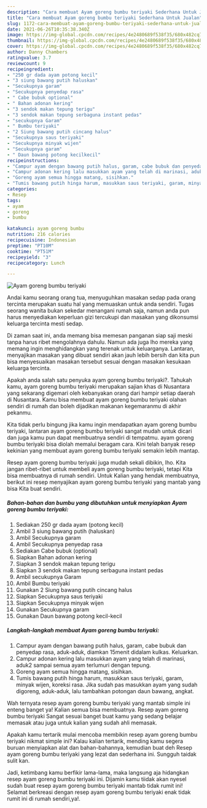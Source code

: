 ```yaml
---
description: "Cara membuat Ayam goreng bumbu teriyaki Sederhana Untuk Jualan"
title: "Cara membuat Ayam goreng bumbu teriyaki Sederhana Untuk Jualan"
slug: 1172-cara-membuat-ayam-goreng-bumbu-teriyaki-sederhana-untuk-jualan
date: 2021-06-26T10:35:38.340Z
image: https://img-global.cpcdn.com/recipes/4e2480689f538f35/680x482cq70/ayam-goreng-bumbu-teriyaki-foto-resep-utama.jpg
thumbnail: https://img-global.cpcdn.com/recipes/4e2480689f538f35/680x482cq70/ayam-goreng-bumbu-teriyaki-foto-resep-utama.jpg
cover: https://img-global.cpcdn.com/recipes/4e2480689f538f35/680x482cq70/ayam-goreng-bumbu-teriyaki-foto-resep-utama.jpg
author: Danny Chambers
ratingvalue: 3.7
reviewcount: 9
recipeingredient:
- "250 gr dada ayam potong kecil"
- "3 siung bawang putih haluskan"
- "Secukupnya garam"
- "Secukupnya penyedap rasa"
- " Cabe bubuk optional"
- " Bahan adonan kering"
- "3 sendok makan tepung terigu"
- "3 sendok makan tepung serbaguna instant pedas"
- "secukupnya Garam"
- " Bumbu teriyaki"
- "2 Siung bawang putih cincang halus"
- "Secukupnya saus teriyaki"
- "Secukupnya minyak wijen"
- "Secukupnya garam"
- " Daun bawang potong kecilkecil"
recipeinstructions:
- "Campur ayam dengan bawang putih halus, garam, cabe bubuk dan penyedap rasa, aduk-aduk, diamkan 15menit didalam kulkas. Keluarkan."
- "Campur adonan kering lalu masukkan ayam yang telah di marinasi, aduk2 sampai semua ayam terlumuri dengan tepung."
- "Goreng ayam semua hingga matang, sisihkan."
- "Tumis bawang putih hinga harum, masukkan saus teriyaki, garam, minyak wijen, koreksi rasa. Jika sudah pas masukkan ayam yang sudah digoreng, aduk-aduk, lalu tambahkan potongan daun bawang, angkat."
categories:
- Resep
tags:
- ayam
- goreng
- bumbu

katakunci: ayam goreng bumbu 
nutrition: 216 calories
recipecuisine: Indonesian
preptime: "PT10M"
cooktime: "PT51M"
recipeyield: "3"
recipecategory: Lunch

---
```



![Ayam goreng bumbu teriyaki](https://img-global.cpcdn.com/recipes/4e2480689f538f35/680x482cq70/ayam-goreng-bumbu-teriyaki-foto-resep-utama.jpg)

Andai kamu seorang orang tua, menyuguhkan masakan sedap pada orang tercinta merupakan suatu hal yang memuaskan untuk anda sendiri. Tugas seorang  wanita bukan sekedar menangani rumah saja, namun anda pun harus menyediakan keperluan gizi tercukupi dan masakan yang dikonsumsi keluarga tercinta mesti sedap.

Di zaman  saat ini, anda memang bisa memesan panganan siap saji meski tanpa harus ribet mengolahnya dahulu. Namun ada juga lho mereka yang memang ingin menghidangkan yang terenak untuk keluarganya. Lantaran, menyajikan masakan yang dibuat sendiri akan jauh lebih bersih dan kita pun bisa menyesuaikan masakan tersebut sesuai dengan masakan kesukaan keluarga tercinta. 



Apakah anda salah satu penyuka ayam goreng bumbu teriyaki?. Tahukah kamu, ayam goreng bumbu teriyaki merupakan sajian khas di Nusantara yang sekarang digemari oleh kebanyakan orang dari hampir setiap daerah di Nusantara. Kamu bisa membuat ayam goreng bumbu teriyaki olahan sendiri di rumah dan boleh dijadikan makanan kegemaranmu di akhir pekanmu.

Kita tidak perlu bingung jika kamu ingin mendapatkan ayam goreng bumbu teriyaki, lantaran ayam goreng bumbu teriyaki sangat mudah untuk dicari dan juga kamu pun dapat membuatnya sendiri di tempatmu. ayam goreng bumbu teriyaki bisa diolah memalui beragam cara. Kini telah banyak resep kekinian yang membuat ayam goreng bumbu teriyaki semakin lebih mantap.

Resep ayam goreng bumbu teriyaki juga mudah sekali dibikin, lho. Kita jangan ribet-ribet untuk membeli ayam goreng bumbu teriyaki, tetapi Kita bisa membuatnya di rumah sendiri. Untuk Kalian yang hendak membuatnya, berikut ini resep menyajikan ayam goreng bumbu teriyaki yang mantab yang bisa Kita buat sendiri.

<!--inarticleads1-->

##### Bahan-bahan dan bumbu yang dibutuhkan untuk menyiapkan Ayam goreng bumbu teriyaki:

1. Sediakan 250 gr dada ayam (potong kecil)
1. Ambil 3 siung bawang putih (haluskan)
1. Ambil Secukupnya garam
1. Ambil Secukupnya penyedap rasa
1. Sediakan  Cabe bubuk (optional)
1. Siapkan  Bahan adonan kering
1. Siapkan 3 sendok makan tepung terigu
1. Siapkan 3 sendok makan tepung serbaguna instant pedas
1. Ambil secukupnya Garam
1. Ambil  Bumbu teriyaki
1. Gunakan 2 Siung bawang putih cincang halus
1. Siapkan Secukupnya saus teriyaki
1. Siapkan Secukupnya minyak wijen
1. Gunakan Secukupnya garam
1. Gunakan  Daun bawang potong kecil-kecil




<!--inarticleads2-->

##### Langkah-langkah membuat Ayam goreng bumbu teriyaki:

1. Campur ayam dengan bawang putih halus, garam, cabe bubuk dan penyedap rasa, aduk-aduk, diamkan 15menit didalam kulkas. Keluarkan.
1. Campur adonan kering lalu masukkan ayam yang telah di marinasi, aduk2 sampai semua ayam terlumuri dengan tepung.
1. Goreng ayam semua hingga matang, sisihkan.
1. Tumis bawang putih hinga harum, masukkan saus teriyaki, garam, minyak wijen, koreksi rasa. Jika sudah pas masukkan ayam yang sudah digoreng, aduk-aduk, lalu tambahkan potongan daun bawang, angkat.




Wah ternyata resep ayam goreng bumbu teriyaki yang mantab simple ini enteng banget ya! Kalian semua bisa membuatnya. Resep ayam goreng bumbu teriyaki Sangat sesuai banget buat kamu yang sedang belajar memasak atau juga untuk kalian yang sudah ahli memasak.

Apakah kamu tertarik mulai mencoba membikin resep ayam goreng bumbu teriyaki nikmat simple ini? Kalau kalian tertarik, mending kamu segera buruan menyiapkan alat dan bahan-bahannya, kemudian buat deh Resep ayam goreng bumbu teriyaki yang lezat dan sederhana ini. Sungguh taidak sulit kan. 

Jadi, ketimbang kamu berfikir lama-lama, maka langsung aja hidangkan resep ayam goreng bumbu teriyaki ini. Dijamin kamu tiidak akan nyesel sudah buat resep ayam goreng bumbu teriyaki mantab tidak rumit ini! Selamat berkreasi dengan resep ayam goreng bumbu teriyaki enak tidak rumit ini di rumah sendiri,ya!.

